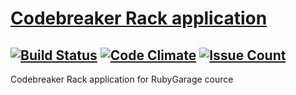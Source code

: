 # [Codebreaker Rack application](https://codebreaker-rack.herokuapp.com)
[![Build Status](https://travis-ci.org/alexbutirskiy/codebreaker_rack.svg)](https://travis-ci.org/alexbutirskiy/codebreaker_rack)
[![Code Climate](https://codeclimate.com/github/alexbutirskiy/codebreaker_rack/badges/gpa.svg)](https://codeclimate.com/github/alexbutirskiy/codebreaker_rack)
[![Issue Count](https://codeclimate.com/github/alexbutirskiy/codebreaker_rack/badges/issue_count.svg)](https://codeclimate.com/github/alexbutirskiy/codebreaker_rack)
--------------------------------------------------------------------------------

Codebreaker Rack application for RubyGarage cource

